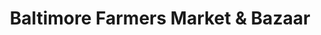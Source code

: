 ---
title: "Baltimore Farmers Market & Bazaar"
url: /baltimore/baltimore-farmers-market-und-bazaar/
shop: Hofladen
---
